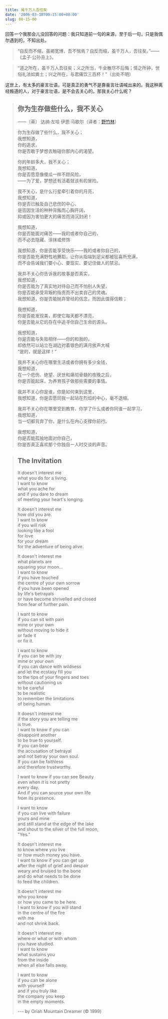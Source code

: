 ```yaml
---
title: 虽千万人吾往矣
date: '2006-03-18T00:15:00+08:00'
slug: 00-15-00
---
```


回答一个我那会儿没回答的问题：我只知道前一句的来源，至于后一句，只是我偶尔遇到的，不知出处。

> “自反而不缩，虽褐宽博，吾不惴焉？自反而缩，虽千万人，吾往矣。”—— 《孟子·公孙丑上》。 

> “道之所在，虽千万人吾往矣；义之所当，千金散尽不后悔；情之所钟，世俗礼法如粪土；兴之所在，与君痛饮三百杯！”（出处不明）

这世上，有太多的豪言壮语，可是真正的勇气不是靠豪言壮语喊出来的。我这种离经叛道的人，对于豪言壮语，是不会去关心的。那我关心什么呢？

> ## 你为生存做些什么，我不关心
> 
> ——〔英〕 达纳·左哈 伊恩·马歇尔（译者：[野竹林](https://www.douban.com/group/topic/20286000/)）
> 
> 你为生存做了些什么，我不关心；  
> 我想知道，  
> 你的追求，  
> 你是否敢于梦想去触碰你那内心的渴望。
> 
> 你的年龄多大，我不关心；  
> 我想知道，  
> 你是否愿意像傻瓜一样不顾风险，  
> ——为了爱，梦想还有活着就该有的冒险。
> 
> 我不关心，是什么行星牵引着你的月亮，  
> 我想知道，  
> 你是否已触及自己悲伤的中心，  
> 是否因生活的种种背叛而心胸开阔，  
> 抑或因为害怕更大的痛苦而消沉封闭！
> 
> 我想知道，  
> 你是否能面对痛苦——我的或者你自己的，  
> 而不必去隐藏、涂抹或修饰
> 
> 我想知道，你是否能享受快乐——我的或者你自己的，  
> 你是否能充满野性地舞蹈，让你从指端到足尖都被狂喜所充满，  
> 而不会告诫我们要小心、要现实、要记住做人的禁忌。
> 
> 我并不关心你告诉我的故事是否真实，  
> 我想知道，  
> 你是否能为了真实地对待自己而不怕别人失望，  
> 你是否能承受背叛的指责而不出卖自己的灵魂。  
> 我想知道，你是否能抛弃曾经的信念，而因此值得信赖；
> 
> 我想知道，  
> 你是否能发现美，即使它每天都不漂亮，  
> 你是否能从它的存在中追寻你自己生命的源头。
> 
> 我想知道，  
> 你是否能与失败相伴——你的和我的，  
> 却依然可以站立在湖边对着银色的满月放声大喊  
> “是的，就是这样！”
> 
> 我并不关心你在哪里生活或者你拥有多少金钱，  
> 我想知道，  
> 在一个悲伤、绝望、厌世和痛彻骨髓的夜晚之后，  
> 你是否能起床，为养育孩子做那些需要的事情。
> 
> 我并不关心你是谁，你是如何来到这里，  
> 我想知道，你是否愿同我一起站在烈焰的中心，毫不退缩。
> 
> 我并不关心你在哪里受到教育、你学了什么或者你同谁一起学习，  
> 我想知道，  
> 当一切都背弃了你，是什么在内心支撑你前行。
> 
> 我想知道，  
> 你是否能孤独地面对你自己，  
> 你是否真正喜欢那个你独自一人时交谈的声音。

> ## The Invitation
> 
> It doesn't interest me  
> what you do for a living.  
> I want to know  
> what you ache for  
> and if you dare to dream  
> of meeting your heart's longing.
> 
> It doesn't interest me  
> how old you are.  
> I want to know  
> if you will risk  
> looking like a fool  
> for love  
> for your dream  
> for the adventure of being alive.
> 
> It doesn't interest me  
> what planets are  
> squaring your moon...  
> I want to know  
> if you have touched  
> the centre of your own sorrow  
> if you have been opened  
> by life's betrayals  
> or have become shrivelled and closed  
> from fear of further pain.
> 
> I want to know  
> if you can sit with pain  
> mine or your own  
> without moving to hide it  
> or fade it  
> or fix it.
> 
> I want to know  
> if you can be with joy  
> mine or your own  
> if you can dance with wildness  
> and let the ecstasy fill you  
> to the tips of your fingers and toes  
> without cautioning us  
> to be careful  
> to be realistic  
> to remember the limitations  
> of being human.
> 
> It doesn't interest me  
> if the story you are telling me  
> is true.  
> I want to know if you can  
> disappoint another  
> to be true to yourself.  
> If you can bear  
> the accusation of betrayal  
> and not betray your own soul.  
> If you can be faithless  
> and therefore trustworthy.
> 
> I want to know if you can see Beauty  
> even when it is not pretty  
> every day.  
> And if you can source your own life  
> from its presence.
> 
> I want to know  
> if you can live with failure  
> yours and mine  
> and still stand at the edge of the lake  
> and shout to the silver of the full moon,  
> "Yes."
> 
> It doesn't interest me  
> to know where you live  
> or how much money you have.  
> I want to know if you can get up  
> after the night of grief and despair  
> weary and bruised to the bone  
> and do what needs to be done  
> to feed the children.
> 
> It doesn't interest me  
> who you know  
> or how you came to be here.  
> I want to know if you will stand  
> in the centre of the fire  
> with me  
> and not shrink back.
> 
> It doesn't interest me  
> where or what or with whom  
> you have studied.  
> I want to know  
> what sustains you  
> from the inside  
> when all else falls away.
> 
> I want to know  
> if you can be alone  
> with yourself  
> and if you truly like  
> the company you keep  
> in the empty moments.
> 
> --- by Oriah Mountain Dreamer (&copy; 1999)
